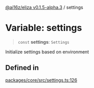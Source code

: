 [@ai16z/eliza v0.1.5-alpha.3](../index.md) / settings

# Variable: settings

> `const` **settings**: `Settings`

Initialize settings based on environment

## Defined in

[packages/core/src/settings.ts:126](https://github.com/skundu42/Eliza-social-test-agent/blob/main/packages/core/src/settings.ts#L126)
